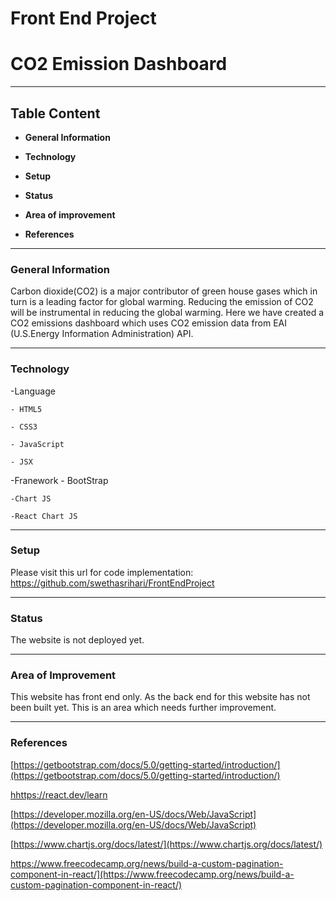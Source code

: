 # Front End Project
# CO2 Emission Dashboard

---

## Table Content

- **General Information**

- **Technology**

- **Setup**

- **Status**

- **Area of improvement**

- **References**

---

### General Information

Carbon dioxide(CO2) is a major contributor of green house gases which in turn is a leading factor for global warming. Reducing the emission of CO2 will be instrumental in reducing the global warming. Here we have created a CO2 emissions dashboard which uses CO2 emission data from EAI (U.S.Energy Information Administration) API.

---

### Technology

-Language

    - HTML5

    - CSS3

    - JavaScript

    - JSX

-Franework - BootStrap

    -Chart JS

    -React Chart JS

---

### Setup

Please visit this url for code implementation: https://github.com/swethasrihari/FrontEndProject

---

### Status

The website is not deployed yet.

---

### Area of Improvement

This website has front end only. As the back end for this website has not been built yet. This is an area which needs further improvement.

---

### References

[https://getbootstrap.com/docs/5.0/getting-started/introduction/](https://getbootstrap.com/docs/5.0/getting-started/introduction/)

[hhttps://react.dev/learn](https://react.dev/learn)

[https://developer.mozilla.org/en-US/docs/Web/JavaScript](https://developer.mozilla.org/en-US/docs/Web/JavaScript)

[https://www.chartjs.org/docs/latest/](https://www.chartjs.org/docs/latest/)

https://www.freecodecamp.org/news/build-a-custom-pagination-component-in-react/](https://www.freecodecamp.org/news/build-a-custom-pagination-component-in-react/)
